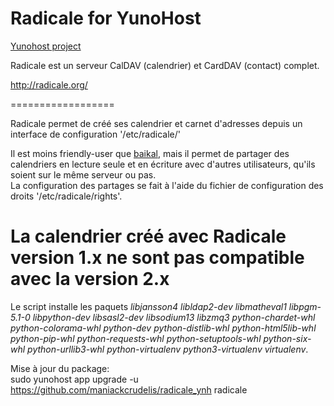Radicale for YunoHost
==================

[Yunohost project](https://yunohost.org/#/)

Radicale est un serveur CalDAV (calendrier) et CardDAV (contact) complet.

http://radicale.org/

==================

Radicale permet de créé ses calendrier et carnet d'adresses depuis un interface de configuration '/etc/radicale/'  

Il est moins friendly-user que [baikal](https://github.com/julienmalik/baikal_ynh), mais il permet de partager des calendriers en lecture seule et en écriture avec d'autres utilisateurs, qu'ils soient sur le même serveur ou pas.  
La configuration des partages se fait à l'aide du fichier de configuration des droits '/etc/radicale/rights'.

La calendrier créé avec Radicale version 1.x ne sont pas compatible avec la version 2.x
==================


Le script installe les paquets *libjansson4* *libldap2-dev* *libmatheval1* *libpgm-5.1-0* *libpython-dev* *libsasl2-dev* *libsodium13* *libzmq3* *python-chardet-whl* *python-colorama-whl* *python-dev* *python-distlib-whl* *python-html5lib-whl* *python-pip-whl* *python-requests-whl* *python-setuptools-whl* *python-six-whl* *python-urllib3-whl* *python-virtualenv* *python3-virtualenv* *virtualenv*.

Mise à jour du package:  
sudo yunohost app upgrade -u https://github.com/maniackcrudelis/radicale_ynh radicale
